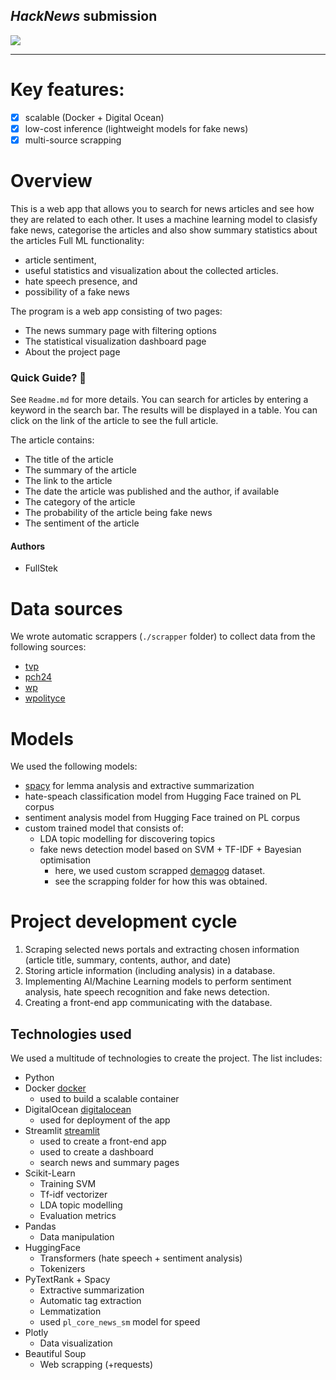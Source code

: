 ## *HackNews* submission
<img style="float: right top; max-width: 250px;" src="https://upload.wikimedia.org/wikipedia/commons/e/e8/Logo_Ministerstwa_Finansów.svg">

--- 
# Key features:

 - [x] scalable (Docker + Digital Ocean)
 - [x] low-cost inference (lightweight models for fake news)
 - [x] multi-source scrapping
# Overview
This is a web app that allows you to search for news articles and see how
they are related to each other. It uses a machine learning model to clasisfy fake news,
categorise the articles and also show summary statistics about the articles
Full ML functionality: 

- article sentiment, 
- useful statistics and visualization about the collected articles.
- hate speech presence, and 
- possibility of a fake news

The program is a web app consisting of two pages:

- The news summary page with filtering options
- The statistical visualization dashboard page
- About the project page

### Quick Guide? :rocket:
See `Readme.md` for more details.
You can search for articles by entering a keyword in the search bar. The results will be
displayed in a table. You can click on the link of the article to see the full article.

The article contains: 
- The title of the article
- The summary of the article
- The link to the article
- The date the article was published and the author, if available
- The category of the article
- The probability of the article being fake news
- The sentiment of the article

#### Authors
- FullStek

# Data sources
We wrote automatic scrappers (`./scrapper` folder) to collect data from the following sources:
- [tvp](https://www.tvp.pl/)
- [pch24](https://www.pch24.pl/)
- [wp](https://www.wp.pl/)
- [wpolityce](https://www.wpolityce.pl/)

# Models
We used the following models:
- [spacy](https://spacy.io/) for lemma analysis and extractive summarization
- hate-speach classification model from Hugging Face trained on PL corpus
- sentiment analysis model from Hugging Face trained on PL corpus
- custom trained model that consists of:
  - LDA topic modelling for discovering topics
  - fake news detection model based on SVM + TF-IDF + Bayesian optimisation
    - here, we used custom scrapped [demagog](https://demagog.org.pl/) dataset.
    - see the scrapping folder for how this was obtained.
# Project development cycle 

1. Scraping selected news portals and extracting chosen information (article title, summary, contents, author, and date)
2. Storing article information (including analysis) in a database.
3. Implementing AI/Machine Learning models to perform sentiment analysis, hate speech recognition and fake news detection.
4. Creating a front-end app communicating with the database.

## Technologies used

We used a multitude of technologies to create the project. The list includes: 

- Python
- Docker [docker](https://www.docker.com/)
  - used to build a scalable container
- DigitalOcean [digitalocean](https://www.digitalocean.com/)
  - used for deployment of the app
- Streamlit [streamlit](https://www.streamlit.io/)
  - used to create a front-end app
  - used to create a dashboard
  - search news  and summary pages
- Scikit-Learn
  - Training SVM
  - Tf-idf vectorizer
  - LDA topic modelling
  - Evaluation metrics
- Pandas
  - Data manipulation
- HuggingFace
  - Transformers (hate speech + sentiment analysis)
  - Tokenizers
- PyTextRank + Spacy
  - Extractive summarization
  - Automatic tag extraction 
  - Lemmatization
  - used `pl_core_news_sm` model for speed
- Plotly
  - Data visualization
- Beautiful Soup
  - Web scrapping (+requests)